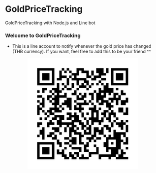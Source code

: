 # GoldPriceTracking
GoldPriceTracking with Node.js and Line bot

### Welcome to GoldPriceTracking
* This is a line account to notify whenever the gold price has changed (THB currency). If you want, feel free to add this to be your friend ^^
<div style="text-align:center;width:100%">
  <img src="./static/pics/xs4sFk-u12.png" />
</div>
